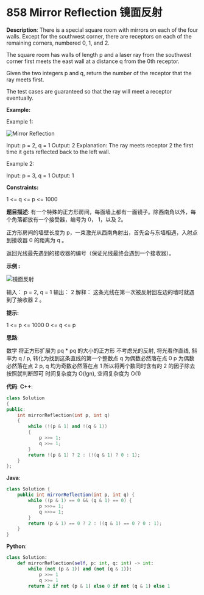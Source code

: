 # 858 Mirror Reflection 镜面反射

__Description__:
There is a special square room with mirrors on each of the four walls. Except for the southwest corner, there are receptors on each of the remaining corners, numbered 0, 1, and 2.

The square room has walls of length p and a laser ray from the southwest corner first meets the east wall at a distance q from the 0th receptor.

Given the two integers p and q, return the number of the receptor that the ray meets first.

The test cases are guaranteed so that the ray will meet a receptor eventually.

__Example:__

Example 1:

![Mirror Reflection](https://s3-lc-upload.s3.amazonaws.com/uploads/2018/06/18/reflection.png)

Input: p = 2, q = 1
Output: 2
Explanation: The ray meets receptor 2 the first time it gets reflected back to the left wall.

Example 2:

Input: p = 3, q = 1
Output: 1

__Constraints:__

1 <= q <= p <= 1000

__题目描述__:
有一个特殊的正方形房间，每面墙上都有一面镜子。除西南角以外，每个角落都放有一个接受器，编号为 0， 1，以及 2。

正方形房间的墙壁长度为 p，一束激光从西南角射出，首先会与东墙相遇，入射点到接收器 0 的距离为 q 。

返回光线最先遇到的接收器的编号（保证光线最终会遇到一个接收器）。

__示例 :__

![镜面反射](https://aliyun-lc-upload.oss-cn-hangzhou.aliyuncs.com/aliyun-lc-upload/uploads/2018/06/22/reflection.png)

输入： p = 2, q = 1
输出： 2
解释： 这条光线在第一次被反射回左边的墙时就遇到了接收器 2 。

__提示:__

1 <= p <= 1000
0 <= q <= p

__思路__:

数学
将正方形扩展为 pq * pq 的大小的正方形
不考虑光的反射, 将光看作直线, 斜率为 q / p, 转化为找到这条直线的第一个整数点
q 为偶数必然落在点 0
p 为偶数必然落在点 2
p, q 均为奇数必然落在点 1
所以将两个数同时含有的 2 的因子除去按照就判断即可
时间复杂度为 O(lgn), 空间复杂度为 O(1)

__代码__:
__C++__:

```C++
class Solution 
{
public:
    int mirrorReflection(int p, int q)
    {
        while (!(p & 1) and !(q & 1)) 
        {
            p >>= 1;
            q >>= 1;
        }
        return !(p & 1) ? 2 : (!(q & 1) ? 0 : 1);
    }
};
```

__Java__:

```Java
class Solution {
    public int mirrorReflection(int p, int q) {
        while ((p & 1) == 0 && (q & 1) == 0) {
            p >>>= 1;
            q >>>= 1;
        }
        return (p & 1) == 0 ? 2 : ((q & 1) == 0 ? 0 : 1);
    }
}
```

__Python__:

```Python
class Solution:
    def mirrorReflection(self, p: int, q: int) -> int:
        while (not (p & 1)) and (not (q & 1)):
            p >>= 1
            q >>= 1
        return 2 if not (p & 1) else 0 if not (q & 1) else 1
```
